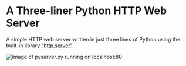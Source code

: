 # A Three-liner Python HTTP Web Server
 A simple HTTP web server written in just three lines of Python using the built-in library ["http.server"](https://docs.python.org/3/library/http.server.html#module-http.server).
 
![Image of pyserver.py running on localhost:80](https://github.com/cjamesni/three-line-python-http-web-server/blob/866fc412519c5ff999d27462d80ef5fc9e6ae1ab/pyserver-at-localhost.png)
